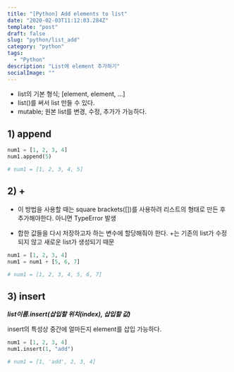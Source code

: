```yaml
---
title: "[Python] Add elements to list"
date: "2020-02-03T11:12:03.284Z"
template: "post"
draft: false
slug: "python/list_add"
category: "python"
tags:
  - "Python"
description: "List에 element 추가하기"
socialImage: ""
---
```



- list의 기본 형식; [element, element, ...]
- list()를 써서 list 만들 수 있다.
- mutable; 원본 list를 변경, 수정, 추가가 가능하다.

## 1) append

```python
num1 = [1, 2, 3, 4]
num1.append(5) 

# num1 = [1, 2, 3, 4, 5]
```

## 2) +

*  이 방법을 사용할 때는 square brackets([])를 사용하려 리스트의 형태로 만든 후 추가해야한다. 아니면 TypeError 발생

*  합한 값들을 다시 저장하고자 하는 변수에 할당해줘야 한다. +는 기존의 list가 수정되지 않고 새로운 list가 생성되기 때문

```python
num1 = [1, 2, 3, 4]
num1 = num1 + [5, 6, 7]

# num1 = [1, 2, 3, 4, 5, 6, 7]
```

## 3) insert

**_list이름.insert(삽입할 위치(index), 삽입할 값)_**

insert의 특성상 중간에 얼마든지 element를 삽입 가능하다.

```python
num1 = [1, 2, 3, 4]
num1.insert(1, "add")

# num1 = [1, 'add', 2, 3, 4]
```